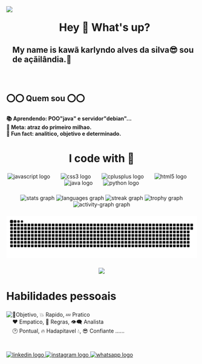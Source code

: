 <img align="left" height="200" src="https://media.tenor.com/azZCJ2YpsGgAAAAi/programming.gif"  />

###

<h1 align="center">Hey 👋 What's up?</h1>

###

<h2 align="left">My name is kawã karlyndo alves da silva😎 sou de açãilândia.🤞</h2>

###

<br clear="both">

<h2 align="left">⭕⭕ Quem sou ⭕⭕</h2>

###

<h4 align="left">📚 Aprendendo: POO"java" e servidor"debian"...<br>🎯 Meta: atraz do primeiro milhao.<br>🎲 Fun fact: analitico, objetivo e determinado.</h4>

###

<h1 align="center">I code with 💫</h1>

###

<div align="center">
  <img src="https://cdn.jsdelivr.net/gh/devicons/devicon/icons/javascript/javascript-original.svg" height="40" alt="javascript logo"  />
  <img width="20" />
  <img src="https://cdn.jsdelivr.net/gh/devicons/devicon/icons/css3/css3-original.svg" height="40" alt="css3 logo"  />
  <img width="20" />
  <img src="https://cdn.jsdelivr.net/gh/devicons/devicon/icons/cplusplus/cplusplus-original.svg" height="40" alt="cplusplus logo"  />
  <img width="20" />
  <img src="https://cdn.jsdelivr.net/gh/devicons/devicon/icons/html5/html5-original.svg" height="40" alt="html5 logo"  />
  <img width="20" />
  <img src="https://cdn.jsdelivr.net/gh/devicons/devicon/icons/java/java-original.svg" height="40" alt="java logo"  />
  <img width="20" />
  <img src="https://cdn.jsdelivr.net/gh/devicons/devicon/icons/python/python-original.svg" height="40" alt="python logo"  />
</div>

###

<div align="center">
  <img src="https://github-readme-stats.vercel.app/api?username=kawakarlyndo&hide_title=false&hide_rank=false&show_icons=true&include_all_commits=true&count_private=true&disable_animations=true&theme=aura&locale=pt-br&hide_border=true&order=1" height="200" alt="stats graph"  />
  <img src="https://github-readme-stats.vercel.app/api/top-langs?username=kawakarlyndo&locale=pt-br&hide_title=false&layout=compact&card_width=320&langs_count=12&theme=aura&hide_border=true&order=2" height="150" alt="languages graph"  />
  <img src="https://streak-stats.demolab.com?user=kawakarlyndo&locale=en&mode=weekly&theme=aura&hide_border=true&border_radius=0&order=3" height="150" alt="streak graph"  />
  <img src="https://github-profile-trophy.vercel.app?username=kawakarlyndo&theme=dark_lover&column=1&row=1&margin-w=8&margin-h=8&no-bg=false&no-frame=true&order=4" height="150" alt="trophy graph"  />
  <img src="https://github-readme-activity-graph.vercel.app/graph?username=kawakarlyndo&radius=16&theme=modern-lilac&area=true&order=5&hide_border=true&hide_title=false" height="300" alt="activity-graph graph"  />
</div>

###

<img src="https://raw.githubusercontent.com/kawakarlyndo/kawakarlyndo/output/snake.svg" alt="Snake animation" />

###

<div align="center">
  <img height="400" src="https://media1.tenor.com/m/Yzeh4Z4UQuAAAAAC/viciadoemcodar.gif"  />
</div>

###

<h1 align="left">Habilidades pessoais</h1>

###

<img align="left" height="100" src="https://media1.tenor.com/m/y2JXkY1pXkwAAAAC/cat-computer.gif"  />

###

<p align="left">💢Objetivo, 💥 Rapido, 💤 Pratico<br>❤ Empatico, 🚫 Regras, 👁‍🗨 Analista<br>🕑 Pontual, 🔥 Hadapitavel 💧, 😎 Confiante ......</p>

###

<br clear="both">

<div align="left">
  <a href="https://www.linkedin.com/in/kawa-karlyndo-alves-silva-70918a286?utm_source=share&utm_campaign=share_via&utm_content=profile&utm_medium=android_app" target="_blank">
    <img src="https://raw.githubusercontent.com/maurodesouza/profile-readme-generator/master/src/assets/icons/social/linkedin/default.svg" width="84" height="44" alt="linkedin logo"  />
  </a>
  <a href="https://www.instagram.com/awakalves/profilecard/?igsh=NjFlMzV4bTBuZWc4" target="_blank">
    <img src="https://raw.githubusercontent.com/maurodesouza/profile-readme-generator/master/src/assets/icons/social/instagram/default.svg" width="84" height="44" alt="instagram logo"  />
  </a>
  <a href="https://w.app/lWahy3" target="_blank">
    <img src="https://raw.githubusercontent.com/maurodesouza/profile-readme-generator/master/src/assets/icons/social/whatsapp/default.svg" width="84" height="44" alt="whatsapp logo"  />
  </a>
</div>

###
